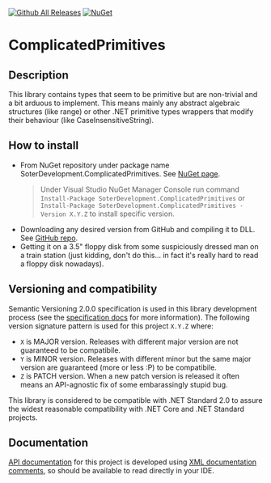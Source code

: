 [![Github All Releases](https://img.shields.io/github/downloads/jabarij/ComplicatedPrimitives/total.svg?maxAge=600)](https://github.com/dotnet/docfx/releases/latest)
[![NuGet](https://img.shields.io/nuget/v/SoterDevelopment.ComplicatedPrimitives.svg)](https://www.nuget.org/packages/SoterDevelopment.ComplicatedPrimitives/)

# ComplicatedPrimitives

## Description
This library contains types that seem to be primitive but are non-trivial and a bit arduous to implement. This means mainly any abstract algebraic structures (like range) or other .NET primitive types wrappers that modify their behaviour (like CaseInsensitiveString).

## How to install
* From NuGet repository under package name SoterDevelopment.ComplicatedPrimitives. See [NuGet page](https://www.nuget.org/packages/SoterDevelopment.ComplicatedPrimitives/).
  > Under Visual Studio NuGet Manager Console run command `Install-Package SoterDevelopment.ComplicatedPrimitives` or `Install-Package SoterDevelopment.ComplicatedPrimitives -Version X.Y.Z` to install specific version.
* Downloading any desired version from GitHub and compiling it to DLL. See [GitHub repo](https://github.com/jabarij/ComplicatedPrimitives).
* Getting it on a 3.5" floppy disk from some suspiciously dressed man on a train station (just kidding, don't do this... in fact it's really hard to read a floppy disk nowadays).

## Versioning and compatibility
Semantic Versioning 2.0.0 specification is used in this library development process (see the [specification docs](https://semver.org/spec/v2.0.0.html) for more information). The following version signature pattern is used for this project `X.Y.Z` where:
* `X` is MAJOR version. Releases with different major version are not guaranteed to be compatibile.
* `Y` is MINOR version. Releases with different minor but the same major version are guaranteed (more or less :P) to be compatibile.
* `Z` is PATCH version. When a new patch version is released it often means an API-agnostic fix of some embarassingly stupid bug.

This library is considered to be compatible with .NET Standard 2.0 to assure the widest reasonable compatibility with .NET Core and .NET Standard projects.

## Documentation
[API documentation](api/index.md) for this project is developed using [XML documentation comments](https://docs.microsoft.com/en-us/dotnet/csharp/language-reference/xmldoc), so should be available to read directly in your IDE. 
